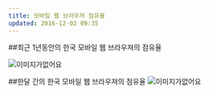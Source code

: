 ```yaml
---
title: 모바일 웹 브라우져 점유율
updated: 2016-12-02 09:35
---
```



##최근 1년동안의 한국 모바일 웹 브라우져의 점유율

![이미지가없어요](../_image/2016-12-02오전10.37.16.png "이미지제목")



##한달 간의 한국 모바일 웹 브라우져의 점유율
![이미지가없어요](../_image/2016-12-02오전10.37.29.png "이미지제목")
